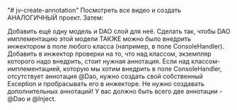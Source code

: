 "# jv-create-annotation" 
Посмотреть все видео и создать АНАЛОГИЧНЫЙ проект. Затем:

Добавить ещё одну модель и DAO слой для неё.
Сделать так, чтобы DAO имплементацию этой модели ТАКЖЕ можно было внедрить инжектором в поле любого класса (например, в поле ConsoleHandler).
Добавить в инжектор проверки на то, что над классом, экземпляр которого надо внедрить, стоит нужная аннотация.
Если над классом-имплементацией, которую мы хотим внедрить в поле ConsoleHandler, отсутствует аннотация @Dao, нужно создать свой собственный Exception и пробрасывать его в инжекторе.
Не нужно создавать дополнительных аннотаций! У вас должно быть всего две аннотации - @Dao и @Inject.